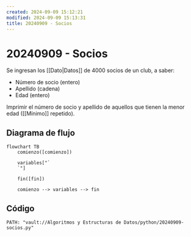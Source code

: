 ```yaml
---
created: 2024-09-09 15:12:21
modified: 2024-09-09 15:13:31
title: 20240909 - Socios
---
```


# 20240909 - Socios

Se ingresan los [[Dato|Datos]] de 4000 socios de un club, a saber:

- Número de socio (entero)
- Apellido (cadena)
- Edad (entero)

Imprimir el número de socio y apellido de aquellos que tienen la menor edad ([[Mínimo]] repetido).

## Diagrama de flujo

```mermaid
flowchart TB
	comienzo([comienzo])
    
	variables["`
	`"]
    
    fin([fin])
    
	comienzo --> variables --> fin
```

## Código

```embed-python
PATH: "vault://Algoritmos y Estructuras de Datos/python/20240909-socios.py"
```
